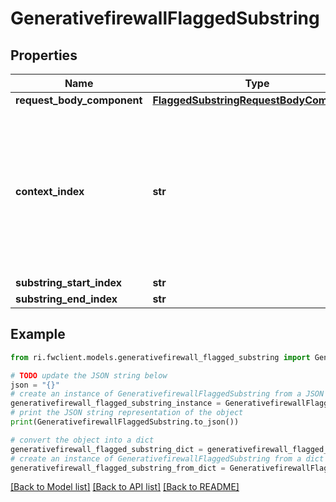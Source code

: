 # GenerativefirewallFlaggedSubstring


## Properties

Name | Type | Description | Notes
------------ | ------------- | ------------- | -------------
**request_body_component** | [**FlaggedSubstringRequestBodyComponent**](FlaggedSubstringRequestBodyComponent.md) |  | [optional] 
**context_index** | **str** | Context index denotes which of the texts in the contexts provided in the validate request contains the substring. | [optional] 
**substring_start_index** | **str** |  | [optional] 
**substring_end_index** | **str** |  | [optional] 

## Example

```python
from ri.fwclient.models.generativefirewall_flagged_substring import GenerativefirewallFlaggedSubstring

# TODO update the JSON string below
json = "{}"
# create an instance of GenerativefirewallFlaggedSubstring from a JSON string
generativefirewall_flagged_substring_instance = GenerativefirewallFlaggedSubstring.from_json(json)
# print the JSON string representation of the object
print(GenerativefirewallFlaggedSubstring.to_json())

# convert the object into a dict
generativefirewall_flagged_substring_dict = generativefirewall_flagged_substring_instance.to_dict()
# create an instance of GenerativefirewallFlaggedSubstring from a dict
generativefirewall_flagged_substring_from_dict = GenerativefirewallFlaggedSubstring.from_dict(generativefirewall_flagged_substring_dict)
```
[[Back to Model list]](../README.md#documentation-for-models) [[Back to API list]](../README.md#documentation-for-api-endpoints) [[Back to README]](../README.md)

